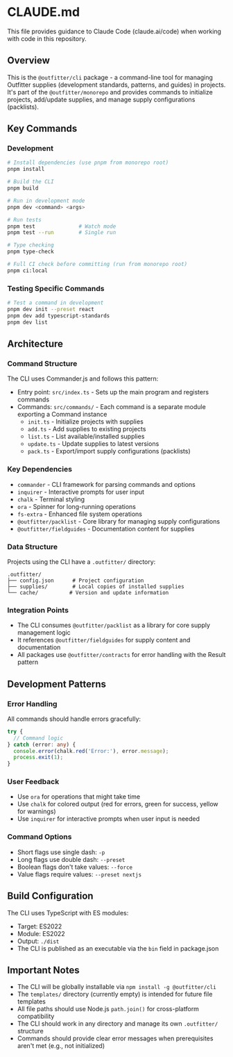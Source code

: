 # CLAUDE.md

This file provides guidance to Claude Code (claude.ai/code) when working with
code in this repository.

## Overview

This is the `@outfitter/cli` package - a command-line tool for managing
Outfitter supplies (development standards, patterns, and guides) in projects.
It's part of the `@outfitter/monorepo` and provides commands to initialize
projects, add/update supplies, and manage supply configurations (packlists).

## Key Commands

### Development

```bash
# Install dependencies (use pnpm from monorepo root)
pnpm install

# Build the CLI
pnpm build

# Run in development mode
pnpm dev <command> <args>

# Run tests
pnpm test              # Watch mode
pnpm test --run        # Single run

# Type checking
pnpm type-check

# Full CI check before committing (run from monorepo root)
pnpm ci:local
```

### Testing Specific Commands

```bash
# Test a command in development
pnpm dev init --preset react
pnpm dev add typescript-standards
pnpm dev list
```

## Architecture

### Command Structure

The CLI uses Commander.js and follows this pattern:

- Entry point: `src/index.ts` - Sets up the main program and registers commands
- Commands: `src/commands/` - Each command is a separate module exporting a
  Command instance
  - `init.ts` - Initialize projects with supplies
  - `add.ts` - Add supplies to existing projects
  - `list.ts` - List available/installed supplies
  - `update.ts` - Update supplies to latest versions
  - `pack.ts` - Export/import supply configurations (packlists)

### Key Dependencies

- `commander` - CLI framework for parsing commands and options
- `inquirer` - Interactive prompts for user input
- `chalk` - Terminal styling
- `ora` - Spinner for long-running operations
- `fs-extra` - Enhanced file system operations
- `@outfitter/packlist` - Core library for managing supply configurations
- `@outfitter/fieldguides` - Documentation content for supplies

### Data Structure

Projects using the CLI have a `.outfitter/` directory:

```text
.outfitter/
├── config.json      # Project configuration
├── supplies/        # Local copies of installed supplies
└── cache/          # Version and update information
```

### Integration Points

- The CLI consumes `@outfitter/packlist` as a library for core supply management
  logic
- It references `@outfitter/fieldguides` for supply content and documentation
- All packages use `@outfitter/contracts` for error handling with the Result
  pattern

## Development Patterns

### Error Handling

All commands should handle errors gracefully:

```typescript
try {
  // Command logic
} catch (error: any) {
  console.error(chalk.red('Error:'), error.message);
  process.exit(1);
}
```

### User Feedback

- Use `ora` for operations that might take time
- Use `chalk` for colored output (red for errors, green for success, yellow for
  warnings)
- Use `inquirer` for interactive prompts when user input is needed

### Command Options

- Short flags use single dash: `-p`
- Long flags use double dash: `--preset`
- Boolean flags don't take values: `--force`
- Value flags require values: `--preset nextjs`

## Build Configuration

The CLI uses TypeScript with ES modules:

- Target: ES2022
- Module: ES2022
- Output: `./dist`
- The CLI is published as an executable via the `bin` field in package.json

## Important Notes

- The CLI will be globally installable via `npm install -g @outfitter/cli`
- The `templates/` directory (currently empty) is intended for future file
  templates
- All file paths should use Node.js `path.join()` for cross-platform
  compatibility
- The CLI should work in any directory and manage its own `.outfitter/`
  structure
- Commands should provide clear error messages when prerequisites aren't met
  (e.g., not initialized)
